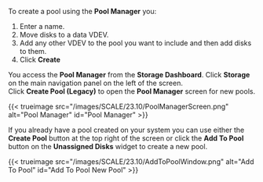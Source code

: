 &NewLine;

To create a pool using the **Pool Manager** you:

1. Enter a name.
2. Move disks to a data VDEV.
3. Add any other VDEV to the pool you want to include and then add disks to them.
4. Click **Create**

You access the **Pool Manager** from the **Storage Dashboard**. 
Click **Storage** on the main navigation panel on the left of the screen.  
Click **Create Pool (Legacy)** to open the **Pool Manager** screen for new pools.

{{< trueimage src="/images/SCALE/23.10/PoolManagerScreen.png" alt="Pool Manager" id="Pool Manager" >}}

If you already have a pool created on your system you can use either the **Create Pool** button at the top right of the screen or click the **Add To Pool** button on the **Unassigned Disks** widget to create a new pool.


{{< trueimage src="/images/SCALE/23.10/AddToPoolWindow.png" alt="Add To Pool" id="Add To Pool New Pool" >}}
